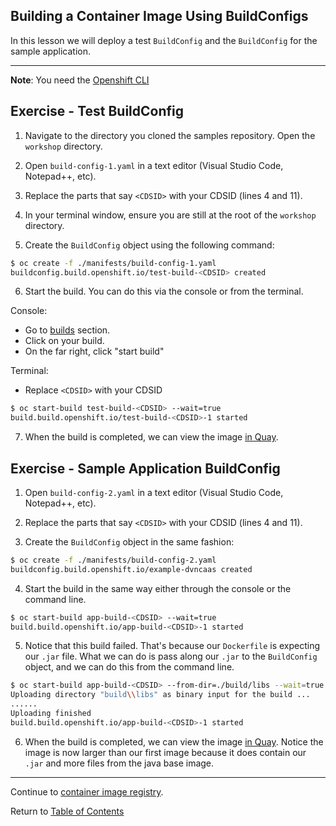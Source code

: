 ## Building a Container Image Using BuildConfigs

In this lesson we will deploy a test `BuildConfig` and the `BuildConfig` for the sample application. 

---

**Note**: You need the [Openshift CLI](../workstation-setup.md#oc-cli)

## Exercise - Test BuildConfig

1. Navigate to the directory you cloned the samples repository. Open the `workshop` directory. 

2. Open `build-config-1.yaml` in a text editor (Visual Studio Code, Notepad++, etc). 

3. Replace the parts that say `<CDSID>` with your CDSID (lines 4 and 11).

4. In your terminal window, ensure you are still at the root of the `workshop` directory. 

5. Create the `BuildConfig` object using the following command: 

```bash
$ oc create -f ./manifests/build-config-1.yaml
buildconfig.build.openshift.io/test-build-<CDSID> created
```

6. Start the build. You can do this via the console or from the terminal.

Console: 

- Go to [builds](https://api.caas.ford.com/console/project/devenablement-workshop-dev/browse/builds) section. 
- Click on your build. 
- On the far right, click "start build"

Terminal: 

- Replace `<CDSID>` with your CDSID

```bash
$ oc start-build test-build-<CDSID> --wait=true
build.build.openshift.io/test-build-<CDSID>-1 started
```

7. When the build is completed, we can view the image [in Quay](https://registry.ford.com/repository/devenablement/workshop?tab=tags). 


## Exercise - Sample Application BuildConfig

1. Open `build-config-2.yaml` in a text editor (Visual Studio Code, Notepad++, etc). 

2. Replace the parts that say `<CDSID>` with your CDSID (lines 4 and 11).

3. Create the `BuildConfig` object in the same fashion: 

```bash
$ oc create -f ./manifests/build-config-2.yaml
buildconfig.build.openshift.io/example-dvncaas created
```

4. Start the build in the same way either through the console or the command line. 

```bash
$ oc start-build app-build-<CDSID> --wait=true
build.build.openshift.io/app-build-<CDSID>-1 started
```

5. Notice that this build failed. That's because our `Dockerfile` is expecting our `.jar` file. What we can do is pass along our `.jar` to the `BuildConfig` object, and we can do this from the command line. 

```bash
$ oc start-build app-build-<CDSID> --from-dir=./build/libs --wait=true
Uploading directory "build\\libs" as binary input for the build ...
......
Uploading finished
build.build.openshift.io/app-build-<CDSID>-1 started
```

6. When the build is completed, we can view the image [in Quay](https://registry.ford.com/repository/devenablement/workshop?tab=tags). Notice the image is now larger than our first image because it does contain our `.jar` and more files from the java base image. 

---

Continue to [container image registry](./9-quay.md).

Return to [Table of Contents](../README.md#agenda)